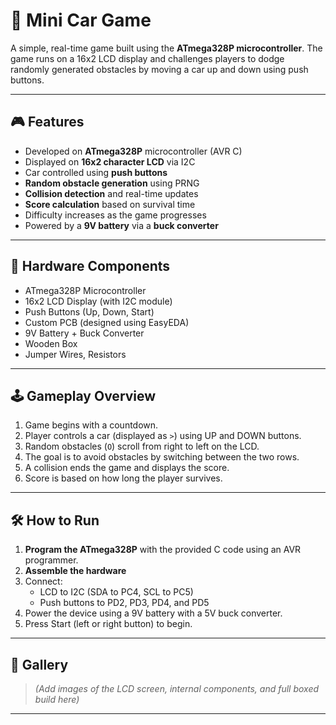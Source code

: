 # 🚗 Mini Car Game

A simple, real-time game built using the **ATmega328P microcontroller**. The game runs on a 16x2 LCD display and challenges players to dodge randomly generated obstacles by moving a car up and down using push buttons.

---

## 🎮 Features

- Developed on **ATmega328P** microcontroller (AVR C)
- Displayed on **16x2 character LCD** via I2C
- Car controlled using **push buttons**
- **Random obstacle generation** using PRNG
- **Collision detection** and real-time updates
- **Score calculation** based on survival time
- Difficulty increases as the game progresses
- Powered by a **9V battery** via a **buck converter**

---

## 🧰 Hardware Components

- ATmega328P Microcontroller  
- 16x2 LCD Display (with I2C module)  
- Push Buttons (Up, Down, Start)  
- Custom PCB (designed using EasyEDA)  
- 9V Battery + Buck Converter  
- Wooden Box  
- Jumper Wires, Resistors

---

## 🕹️ Gameplay Overview

1. Game begins with a countdown.
2. Player controls a car (displayed as `>`) using UP and DOWN buttons.
3. Random obstacles (`O`) scroll from right to left on the LCD.
4. The goal is to avoid obstacles by switching between the two rows.
5. A collision ends the game and displays the score.
6. Score is based on how long the player survives.

---

## 🛠️ How to Run

1. **Program the ATmega328P** with the provided C code using an AVR programmer.
2. **Assemble the hardware**
3. Connect:
   - LCD to I2C (SDA to PC4, SCL to PC5)
   - Push buttons to PD2, PD3, PD4, and PD5
4. Power the device using a 9V battery with a 5V buck converter.
5. Press Start (left or right button) to begin.

---

## 📸 Gallery

> *(Add images of the LCD screen, internal components, and full boxed build here)*

---

